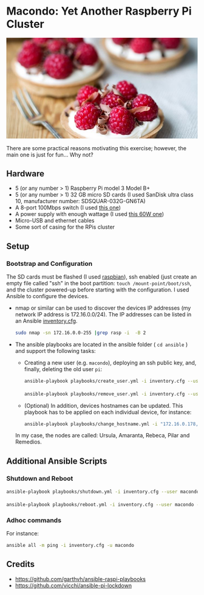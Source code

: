 # Macondo: Yet Another Raspberry Pi Cluster

<p align="center">
<img src="images/raspberries.jpg" width="800"> 
</p>

There are some practical reasons motivating this exercise;
however, the main one is just for fun... Why not? 

<!-- <div style="float: right">
<img src="./images/cluster.jpg"  height="250">
</div>
-->

## Hardware

* 5 (or any number > 1) Raspberry Pi model 3 Model B+
* 5 (or any number > 1) 32 GB micro SD cards (I used SanDisk ultra class 10, manufacturer number: SDSQUAR-032G-GN6TA)
* A 8-port 100Mbps switch (I used [this one](https://www.conrad.com/p/renkforce-network-switch-8-ports-100-mbps-1483812))
* A power supply with enough wattage (I used [this 60W one](https://www.anker.com/products/A2133111))
* Micro-USB and ethernet cables
* Some sort of casing for the RPis cluster



## Setup

### Bootstrap and Configuration

The SD cards must be flashed (I used [raspbian](https://www.raspberrypi.org/documentation/installation/installing-images/linux.md)),
ssh enabled (just create an empty file called "ssh" in the boot partition: `touch /mount-point/boot/ssh`, and the cluster powered-up before starting with the configuration. I used Ansible to configure the devices.

* nmap or similar can be used to discover the devices IP addresses (my network IP address is 172.16.0.0/24).  The IP addresses can be listed in an Ansible [inventory.cfg](ansible/inventory.cfg).

    ```bash
    sudo nmap -sn 172.16.0.0-255 |grep rasp -i  -B 2
    ```
* The ansible playbooks are located in the ansible folder ( `cd ansible` ) and support the following tasks:

    * Creating a new user (e.g. `macondo`), deploying an ssh public key, and, finally, deleting the old user `pi`:
    
        ```bash
        ansible-playbook playbooks/create_user.yml -i inventory.cfg --user pi --ask-pass  -e user_name=macondo  -e ssh_key=FULL_PATH_TO_ID_RSA_PUB 
        
        ansible-playbook playbooks/remove_user.yml -i inventory.cfg --user macondo --ask-become-pass -e user_name=pi
        ```
    * (Optional) In addition, devices hostnames can be updated. This playbook has to be applied on each individual device, for instance:
        
        ```bash
        ansible-playbook playbooks/change_hostname.yml -i "172.16.0.178," --user macondo --ask-become-pass -e hostname=remedios 
        ```

    In my case, the nodes are called: Ursula, Amaranta, Rebeca, Pilar and Remedios.

## Additional Ansible Scripts

### Shutdown and Reboot
```bash
ansible-playbook playbooks/shutdown.yml -i inventory.cfg --user macondo --ask-become-pass

ansible-playbook playbooks/reboot.yml -i inventory.cfg --user macondo --ask-become-pass
```

### Adhoc commands

For instance:
```bash
ansible all -m ping -i inventory.cfg -u macondo
```

## Credits
- https://github.com/garthvh/ansible-raspi-playbooks
- https://github.com/vicchi/ansible-pi-lockdown
